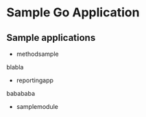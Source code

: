
# Sample Go Application


## Sample applications

- methodsample

blabla

- reportingapp

babababa

- samplemodule 
